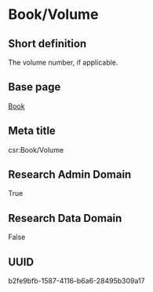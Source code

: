 # Book/Volume
## Short definition
The volume number, if applicable.
## Base page
[Book](../../Objects/Book.md)
## Meta title
csr:Book/Volume
## Research Admin Domain
True
## Research Data Domain
False
## UUID
b2fe9bfb-1587-4116-b6a6-28495b309a17

